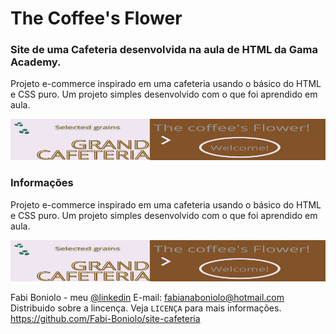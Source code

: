 # The Coffee's Flower
### Site de uma Cafeteria desenvolvida na aula de HTML da Gama Academy.

Projeto e-commerce inspirado em uma cafeteria usando o básico do HTML e CSS puro.
Um projeto simples desenvolvido com o que foi aprendido em aula.
<br>

<img src="./imagens/Top-principalr.png">

### Informações

Projeto e-commerce inspirado em uma cafeteria usando o básico do HTML e CSS puro. 
Um projeto simples desenvolvido com o que foi aprendido em aula.
<br>


<img src="./imagens/Top-principalr.png">

Fabi Boniolo - meu [@linkedin](https://www.linkedin.com/in/dev-fabiana-boniolo/)
E-mail: fabianaboniolo@hotmail.com
Distribuido sobre a lincença. Veja `LICENÇA` para mais informações.
https://github.com/Fabi-Boniolo/site-cafeteria
